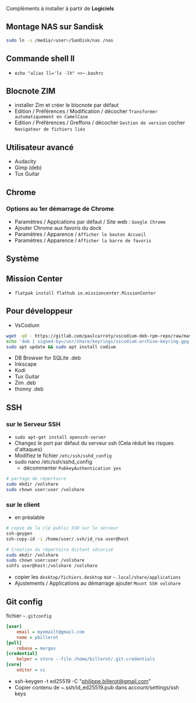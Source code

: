 
Compléments à installer à partir de **Logiciels**

## Montage NAS sur Sandisk
```bash
sudo ln -s /media/<user>/SanDisk/nas /nas
```

## Commande shell ll
- `echo "alias ll='ls -lh" >>~.bashrc`

## Blocnote ZIM
- installer Zim et créer le blocnote par défaut
- Edition / Préférences / Modification / décocher `Transformer automatiquement en CamelCase`
- Edition / Préférences / Greffons / décocher `Gestion de version` cocher `Navigateur de fichiers liés`

## Utilisateur avancé
- Audacity
- Gimp (deb)
- Tux Guitar

## Chrome
### Options au 1er démarrage de Chrome
- Paramètres / Applcations par défaut / Site web : `Google Chrome`
- Ajouter Chrome aux favoris du dock
- Paramètres / Apparence / `Afficher le bouton Accueil`
- Paramètres / Apparence / `Afficher la barre de favoris`

## Système
## Mission Center
- `flatpak install flathub io.missioncenter.MissionCenter`

## Pour développeur

- VsCodium
```bash
wget -qO - https://gitlab.com/paulcarroty/vscodium-deb-rpm-repo/raw/master/pub.gpg'' | gpg --dearmor | sudo dd of=/usr/share/keyrings/vscodium-archive-keyring.gpg''
echo 'deb [ signed-by=/usr/share/keyrings/vscodium-archive-keyring.gpg ] https://paulcarroty.gitlab.io/vscodium-deb-rpm-repo/debs vscodium main' | sudo tee /etc/apt/sources.list.d/vscodium.list
sudo apt update && sudo apt install codium
```

- DB Browser for SQLite .deb
- Inkscape
- Kodi
- Tux Guitar
- Zim .deb
- thonny .deb

## SSH
### sur le Serveur SSH
- `sudo apt-get install openssh-server`
- Changez le port par défaut du serveur ssh
    (Cela réduit les risques d'attaques)
- Modifiez le fichier `/etc/ssh/sshd_config`
- sudo nano /etc/ssh/sshd_config
    - décommenter `PubkeyAuthentication yes`

```bash
# partage de répertoire
sudo mkdir /volshare
sudo chown user:user /volshare
```

### sur le client
- en préalable
```bash
# copie de la clé public SSH sur le serveur
ssh-geygen
ssh-copy-id -i /home/user/.ssh/id_rsa user@host
```
```bash
# Création du répertoire distant sécurisé
sudo mkdir /volshare
sudo chown user:user /volshare
sshfs user@host:/volshare /volshare
```
- copier les `desktop/fichiers.desktop` sur `~.local/share/applications`
- Ajustements / Applications au démarrage ajouter `Mount SSH volshare`

## Git config
fichier `~.gitconfig`
```ini
[user]
	email = myemailt@gmail.com
	name = pbillerot
[pull]
	rebase = merges
[credential]
	helper = store --file /home/billerot/.git-credentials
[core]
	editor = vi
```
- ssh-keygen -t ed25519 -C "philippe.billerot@gmail.com"
- Copier contenu de ~.ssh/id_ed25519.pub dans account/settings/ssh keys
